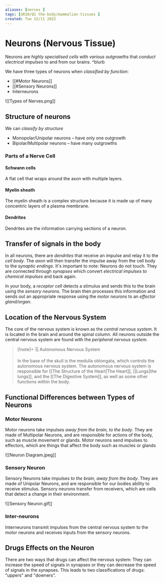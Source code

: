 ```yaml
---
aliases: [nerves ]
tags: [GR10/Q1 the-body/mammalian-tissues ]
created: Tue 15/11 2022
---
```

# Neurons (Nervous Tissue)
Neurons are *highly specialised cells* with *various outgrowths* that *conduct electrical impulses* to and from our brains. ^blurb

We have three types of neurons when *classified by function*: 
- [[#Motor Neurons]]
- [[#Sensory Neurons]]
- Interneurons

![[Types of Nerves.png]]

## Structure of neurons
We can  *classify by structure*
- Monopolar/Unipolar neurons – have only one outgrowth
- Bipolar/Multipolar neurons – have many outgrowths

### Parts of a Nerve Cell
#### Schwann cells
A flat cell that wraps around the axon with multiple layers.
#### Myelin sheath
The myelin sheath is a complex structure because it is made up of many concentric layers of a plasma membrane.
#### Dendrites
Dendrites are the information carrying sections of a neuron. 

## Transfer of signals in the body
In all neurons, there are *dendrites* that receive an impulse and relay it to the *cell body*. The *axon* will then transfer the impulse away from the cell body to the *synaptic endings*. It's important to note: Neurons do not touch. They are connected through *synapses* which convert *electrical impulses to chemical impulses* and back again. 

In your body, a *receptor cell* detects a stimulus and sends this to the brain using the *sensory neurons*. The brain then processes this information and sends out an appropriate response using the *motor neurons* to an *effector gland/organ*. 

## Location of the Nervous System
The core of the nervous system is known as the *central nervous system*. It is located in the brain and around the spinal column. All neurons outside the central nervous system are found with the *peripheral nervous system*.

> [!note]+ :spiral_notepad: Autonomous Nervous System
> 
> In the base of the skull is the medulla oblongata, which controls the autonomous nervous system. The autonomous nervous system is responsible for [[The Structure of the Heart|The Heart]], [[Lungs|the lungs]], and the [[The Digestive System]], as well as some other functions within the body. 

## Functional Differences between Types of Neurons
### Motor Neurons
Motor neurons take impulses *away from the brain, to the body*. They are made of Multipolar Neurons, and are responsible for actions of the body, such as muscle movement or glands. 
Motor neurons send impulses to effectors, which are things that affect the body such as muscles or glands

![[Neuron Diagram.jpeg]]

### Sensory Neuron
Sensory Neurons take impulses *to the brain, away from the body*. They are made of Unipolar Neurons, and are responsible for our bodies ability to receive stimulus. 
Sensory neurons transfer from receivers, which are cells that detect a change in their environment.

![[Sensory Neuron.gif]]

### Inter-neurons
Interneurons transmit impulses from the central nervous system to the motor neurons and receives inputs from the sensory neurons. 

## Drugs Effects on the Neuron
There are two ways that drugs can affect the nervous system: They can increase the speed of signals in synapses or they can decrease the speed of signals in the synapses. This leads to two classifications of drugs: "uppers" and "downers". 